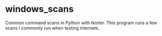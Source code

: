 # windows_scans
Common command scans in Python with tkinter.
This program runs a few scans I commonly run when testing internets.
